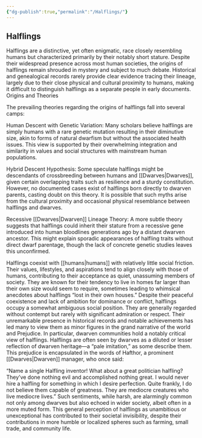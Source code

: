 ```yaml
---
{"dg-publish":true,"permalink":"/Halflings/"}
---
```


## Halflings

Halflings are a distinctive, yet often enigmatic, race closely resembling humans but characterized primarily by their notably short stature. Despite their widespread presence across most human societies, the origins of halflings remain shrouded in mystery and subject to much debate. Historical and genealogical records rarely provide clear evidence tracing their lineage, largely due to their close physical and cultural proximity to humans, making it difficult to distinguish halflings as a separate people in early documents.
Origins and Theories

The prevailing theories regarding the origins of halflings fall into several camps:

Human Descent with Genetic Variation: Many scholars believe halflings are simply humans with a rare genetic mutation resulting in their diminutive size, akin to forms of natural dwarfism but without the associated health issues. This view is supported by their overwhelming integration and similarity in values and social structures with mainstream human populations.

Hybrid Descent Hypothesis: Some speculate halflings might be descendants of crossbreeding between humans and [[Dwarves\|Dwarves]], given certain overlapping traits such as resilience and a sturdy constitution. However, no documented cases exist of halflings born directly to dwarven parents, casting doubt on this theory. It is possible that such myths arise from the cultural proximity and occasional physical resemblance between halflings and dwarves.

Recessive [[Dwarves\|Dwarven]] Lineage Theory: A more subtle theory suggests that halflings could inherit their stature from a recessive gene introduced into human bloodlines generations ago by a distant dwarven ancestor. This might explain sporadic appearances of halfling traits without direct dwarf parentage, though the lack of concrete genetic studies leaves this unconfirmed.

Halflings coexist with [[humans\|humans]] with relatively little social friction. Their values, lifestyles, and aspirations tend to align closely with those of humans, contributing to their acceptance as quiet, unassuming members of society. They are known for their tendency to live in homes far larger than their own size would seem to require, sometimes leading to whimsical anecdotes about halflings “lost in their own houses.” Despite their peaceful coexistence and lack of ambition for dominance or conflict, halflings occupy a somewhat ambiguous social position. They are generally regarded without contempt but rarely with significant admiration or respect. Their unremarkable presence in historical records and notable achievements has led many to view them as minor figures in the grand narrative of the world and Prejudice. In particular, dwarven communities hold a notably critical view of halflings. Halflings are often seen by dwarves as a diluted or lesser reflection of dwarven heritage—a “pale imitation,” as some describe them. This prejudice is encapsulated in the words of Hafthor, a prominent [[Dwarves\|Dwarven]] manager, who once said:

“Name a single Halfling inventor! What about a great politician halfling? They’ve done nothing evil and accomplished nothing great. I would never hire a halfling for something in which I desire perfection. Quite frankly, I do not believe them capable of greatness. They are mediocre creatures who live mediocre lives.”
Such sentiments, while harsh, are alarmingly common not only among dwarves but also echoed in wider society, albeit often in a more muted form. This general perception of halflings as unambitious or unexceptional has contributed to their societal invisibility, despite their contributions in more humble or localized spheres such as farming, small trade, and community life.

